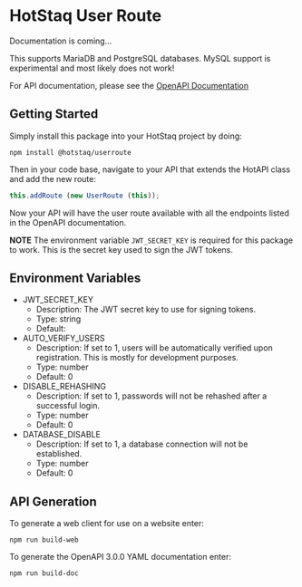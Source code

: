 # HotStaq User Route
Documentation is coming...

This supports MariaDB and PostgreSQL databases. MySQL support is experimental and most likely does not work!

For API documentation, please see the [OpenAPI Documentation](./api.md)

## Getting Started
Simply install this package into your HotStaq project by doing:
```console
npm install @hotstaq/userroute
```

Then in your code base, navigate to your API that extends the HotAPI class and add the new route:
```javascript
this.addRoute (new UserRoute (this));
```

Now your API will have the user route available with all the endpoints listed in the OpenAPI documentation.

**NOTE** The environment variable `JWT_SECRET_KEY` is required for this package to work. This is the secret key used to sign the JWT tokens.

## Environment Variables
* JWT_SECRET_KEY
    * Description: The JWT secret key to use for signing tokens.
    * Type: string
    * Default: 
* AUTO_VERIFY_USERS
    * Description: If set to 1, users will be automatically verified upon registration. This is mostly for development purposes.
    * Type: number
    * Default: 0
* DISABLE_REHASHING
    * Description: If set to 1, passwords will not be rehashed after a successful login.
    * Type: number
    * Default: 0
* DATABASE_DISABLE
    * Description: If set to 1, a database connection will not be established.
    * Type: number
    * Default: 0

## API Generation
To generate a web client for use on a website enter:
```console
npm run build-web
```

To generate the OpenAPI 3.0.0 YAML documentation enter:
```console
npm run build-doc
```